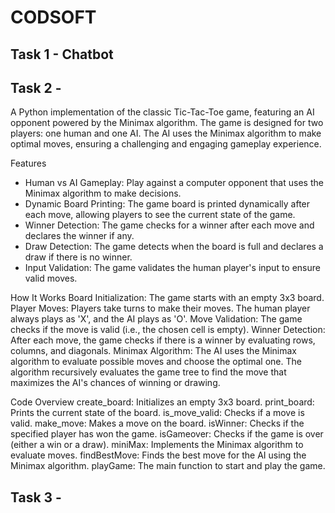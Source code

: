 # CODSOFT

## Task 1 - Chatbot

## Task 2 - 
A Python implementation of the classic Tic-Tac-Toe game, featuring an AI opponent powered by the Minimax algorithm. The game is designed for two players: one human and one AI. The AI uses the Minimax algorithm to make optimal moves, ensuring a challenging and engaging gameplay experience.

Features
  - Human vs AI Gameplay: Play against a computer opponent that uses the Minimax algorithm to make decisions.
  - Dynamic Board Printing: The game board is printed dynamically after each move, allowing players to see the current state of the game.
  - Winner Detection: The game checks for a winner after each move and declares the winner if any.
  - Draw Detection: The game detects when the board is full and declares a draw if there is no winner.
  - Input Validation: The game validates the human player's input to ensure valid moves.
  
How It Works
  Board Initialization: The game starts with an empty 3x3 board.
  Player Moves: Players take turns to make their moves. The human player always plays as 'X', and the AI plays as 'O'.
  Move Validation: The game checks if the move is valid (i.e., the chosen cell is empty).
  Winner Detection: After each move, the game checks if there is a winner by evaluating rows, columns, and diagonals.
  Minimax Algorithm: The AI uses the Minimax algorithm to evaluate possible moves and choose the optimal one. The algorithm recursively evaluates the game tree to find the move that maximizes the AI's chances of winning or drawing.

Code Overview
  create_board: Initializes an empty 3x3 board.
  print_board: Prints the current state of the board.
  is_move_valid: Checks if a move is valid.
  make_move: Makes a move on the board.
  isWinner: Checks if the specified player has won the game.
  isGameover: Checks if the game is over (either a win or a draw).
  miniMax: Implements the Minimax algorithm to evaluate moves.
  findBestMove: Finds the best move for the AI using the Minimax algorithm.
  playGame: The main function to start and play the game.

## Task 3 - 
